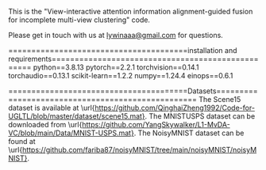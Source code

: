 This is the "View-interactive attention information alignment-guided fusion for incomplete multi-view clustering" code.

Please get in touch with us at lywinaaa@gmail.com for questions.

=======================================installation and requirements==================================================
python==3.8.13
pytorch==2.2.1
torchvision==0.14.1
torchaudio==0.13.1
scikit-learn==1.2.2
numpy==1.24.4
einops==0.6.1

=======================================Datasets==================================================
The Scene15 dataset is available at \url{https://github.com/QinghaiZheng1992/Code-for-UGLTL/blob/master/dataset/scene15.mat}. 
The MNISTUSPS dataset can be downloaded from \url{https://github.com/YangSkywalker/L1-MvDA-VC/blob/main/Data/MNIST-USPS.mat}. 
The NoisyMNIST dataset can be found at \url{https://github.com/fariba87/noisyMNIST/tree/main/noisyMNIST/noisyMNIST}.
